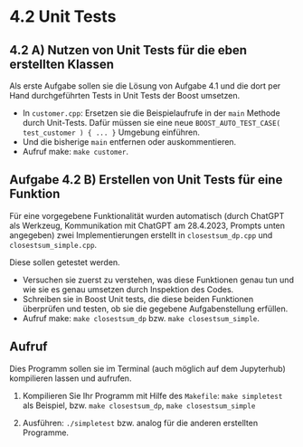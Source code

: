 # 4.2 Unit Tests

## 4.2 A)  Nutzen von Unit Tests für die eben erstellten Klassen

Als erste Aufgabe sollen sie die Lösung von Aufgabe 4.1 und die dort per Hand durchgeführten Tests in Unit Tests der Boost umsetzen.


* In `customer.cpp`: Ersetzen sie die Beispielaufrufe in der `main` Methode durch Unit-Tests. Dafür müssen sie eine neue `BOOST_AUTO_TEST_CASE( test_customer )
{ ... }` Umgebung einführen.
* Und die bisherige `main` entfernen oder auskommentieren.
* Aufruf make: `make customer`.

## Aufgabe 4.2 B) Erstellen von Unit Tests für eine Funktion

Für eine vorgegebene Funktionalität wurden automatisch (durch ChatGPT als Werkzeug, Kommunikation mit ChatGPT am 28.4.2023, Prompts unten angegeben) zwei Implementierungen erstellt in `closestsum_dp.cpp` und `closestsum_simple.cpp`.

Diese sollen getestet werden.

* Versuchen sie zuerst zu verstehen, was diese Funktionen genau tun und wie sie es genau umsetzen durch Inspektion des Codes.
* Schreiben sie in Boost Unit tests, die diese beiden Funktionen überprüfen und testen, ob sie die gegebene Aufgabenstellung erfüllen.
* Aufruf make: `make closestsum_dp` bzw. `make closestsum_simple`.

## Aufruf

Dies Programm sollen sie im Terminal (auch möglich auf dem Jupyterhub) kompilieren lassen und aufrufen.

1. Kompilieren Sie Ihr Programm mit Hilfe des `Makefile`: `make simpletest` als Beispiel, bzw. `make closestsum_dp`, `make closestsum_simple`

2. Ausführen: `./simpletest` bzw. analog für die anderen erstellten Programme.